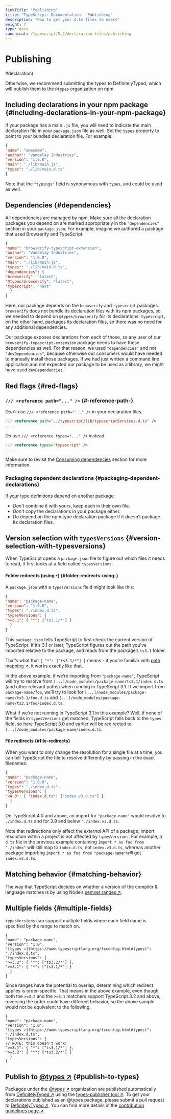 ```yaml
---
linkTitle: "Publishing"
title: "TypeScript: Documentation - Publishing"
description: "How to get your d.ts files to users"
weight: 7
type: docs
canonical: /typescript/5.2/declaration-files/publishing
---
```


# Publishing

#declaration).

Otherwise, we recommend submitting the types to DefinitelyTyped, which will publish them to the `@types` organization on npm.

## Including declarations in your npm package {#including-declarations-in-your-npm-package}

If your package has a main `.js` file, you will need to indicate the main declaration file in your `package.json` file as well.
Set the `types` property to point to your bundled declaration file.
For example:

```json
{
"name": "awesome",
"author": "Vandelay Industries",
"version": "1.0.0",
"main": "./lib/main.js",
"types": "./lib/main.d.ts"
}
```

Note that the `"typings"` field is synonymous with `types`, and could be used as well.

## Dependencies {#dependencies}

All dependencies are managed by npm.
Make sure all the declaration packages you depend on are marked appropriately in the `"dependencies"` section in your `package.json`.
For example, imagine we authored a package that used Browserify and TypeScript.

```json
{
"name": "browserify-typescript-extension",
"author": "Vandelay Industries",
"version": "1.0.0",
"main": "./lib/main.js",
"types": "./lib/main.d.ts",
"dependencies": {
"browserify": "latest",
"@types/browserify": "latest",
"typescript": "next"
  }
}
```

Here, our package depends on the `browserify` and `typescript` packages.
`browserify` does not bundle its declaration files with its npm packages, so we needed to depend on `@types/browserify` for its declarations.
`typescript`, on the other hand, packages its declaration files, so there was no need for any additional dependencies.

Our package exposes declarations from each of those, so any user of our `browserify-typescript-extension` package needs to have these dependencies as well.
For that reason, we used `"dependencies"` and not `"devDependencies"`, because otherwise our consumers would have needed to manually install those packages.
If we had just written a command line application and not expected our package to be used as a library, we might have used `devDependencies`.

## Red flags {#red-flags}

### `/// <reference path="..." />` {#-reference-path-}

*Don’t* use `/// <reference path="..." />` in your declaration files.

```ts
/// <reference path="../typescript/lib/typescriptServices.d.ts" />
....
```

*Do* use `/// <reference types="..." />` instead.

```ts
/// <reference types="typescript" />
....
```

Make sure to revisit the [Consuming dependencies](/typescript/5.1/declaration-files/library-structures#consuming-dependencies) section for more information.

### Packaging dependent declarations {#packaging-dependent-declarations}

If your type definitions depend on another package:

- *Don’t* combine it with yours, keep each in their own file.
- *Don’t* copy the declarations in your package either.
- *Do* depend on the npm type declaration package if it doesn’t package its declaration files.

## Version selection with `typesVersions` {#version-selection-with-typesversions}

When TypeScript opens a `package.json` file to figure out which files it needs to read, it first looks at a field called `typesVersions`.

#### Folder redirects (using `*`) {#folder-redirects-using-}

A `package.json` with a `typesVersions` field might look like this:

```json
{
"name": "package-name",
"version": "1.0.0",
"types": "./index.d.ts",
"typesVersions": {
">=3.1": { "*": ["ts3.1/*"] }
  }
}
```

This `package.json` tells TypeScript to first check the current version of TypeScript.
If it’s 3.1 or later, TypeScript figures out the path you’ve imported relative to the package, and reads from the package’s `ts3.1` folder.

That’s what that `{ "*": ["ts3.1/*"] }` means - if you’re familiar with [path mapping ↗](https://www.typescriptlang.org/tsconfig.html#paths), it works exactly like that.

In the above example, if we’re importing from `"package-name"`, TypeScript will try to resolve from `[...]/node_modules/package-name/ts3.1/index.d.ts` (and other relevant paths) when running in TypeScript 3.1.
If we import from `package-name/foo`, we’ll try to look for `[...]/node_modules/package-name/ts3.1/foo.d.ts` and `[...]/node_modules/package-name/ts3.1/foo/index.d.ts`.

What if we’re not running in TypeScript 3.1 in this example?
Well, if none of the fields in `typesVersions` get matched, TypeScript falls back to the `types` field, so here TypeScript 3.0 and earlier will be redirected to `[...]/node_modules/package-name/index.d.ts`.

#### File redirects {#file-redirects}

When you want to only change the resolution for a single file at a time, you can tell TypeScript the file to resolve differently by passing in the exact filenames:

```json
{
"name": "package-name",
"version": "1.0.0",
"types": "./index.d.ts",
"typesVersions": {
"<4.0": { "index.d.ts": ["index.v3.d.ts"] }
  }
}
```

On TypeScript 4.0 and above, an import for `"package-name"` would resolve to `./index.d.ts` and for 3.9 and below `"./index.v3.d.ts`.

Note that redirections only affect the *external* API of a package; import resolution within a project is not affected by `typesVersions`. For example, a `d.ts` file in the previous example containing `import * as foo from "./index"` will still map to `index.d.ts`, not `index.v3.d.ts`, whereas another package importing `import * as foo from "package-name"`*will* get `index.v3.d.ts`.

## Matching behavior {#matching-behavior}

The way that TypeScript decides on whether a version of the compiler & language matches is by using Node’s [semver ranges ↗](https://github.com/npm/node-semver#ranges).

## Multiple fields {#multiple-fields}

`typesVersions` can support multiple fields where each field name is specified by the range to match on.

```
{
"name": "package-name",
"version": "1.0",
"[types ↗](https://www.typescriptlang.org/tsconfig.html#types)": "./index.d.ts",
"typesVersions": {
">=3.2": { "*": ["ts3.2/*"] },
">=3.1": { "*": ["ts3.1/*"] }
  }
}
```

Since ranges have the potential to overlap, determining which redirect applies is order-specific.
That means in the above example, even though both the `>=3.2` and the `>=3.1` matchers support TypeScript 3.2 and above, reversing the order could have different behavior, so the above sample would not be equivalent to the following.

```
{
"name": "package-name",
"version": "1.0",
"[types ↗](https://www.typescriptlang.org/tsconfig.html#types)": "./index.d.ts",
"typesVersions": {
// NOTE: this doesn't work!
">=3.1": { "*": ["ts3.1/*"] },
">=3.2": { "*": ["ts3.2/*"] }
  }
}
```

## Publish to [@types ↗](https://www.npmjs.com/~types) {#publish-to-types}

Packages under the [@types ↗](https://www.npmjs.com/~types) organization are published automatically from [DefinitelyTyped ↗](https://github.com/DefinitelyTyped/DefinitelyTyped) using the [types-publisher tool ↗](https://github.com/microsoft/DefinitelyTyped-tools/tree/master/packages/publisher).
To get your declarations published as an @types package, please submit a pull request to [DefinitelyTyped ↗](https://github.com/DefinitelyTyped/DefinitelyTyped).
You can find more details in the [contribution guidelines page ↗](https://definitelytyped.github.io/guides/contributing.html).
